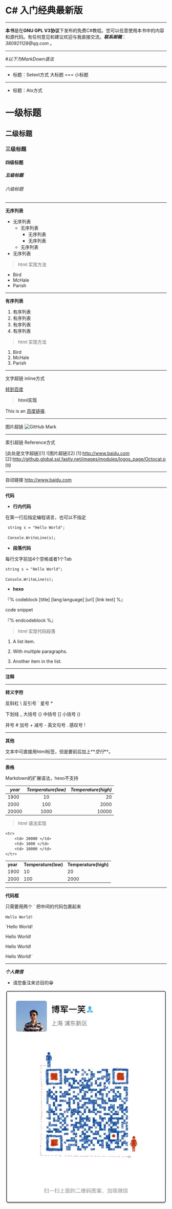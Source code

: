 # C# 入门经典最新版

___

**本书**是在**GNU GPL V3协议**下发布的免费C#教程。您可以任意使用本书中的内容和源代码。有任何意见和建议欢迎与我直接交流。___联系邮箱___：_380921128@qq.com_ 。

---

#_以下为MarkDown语法_

---
+ 标题：Setext方式
大标题
===
小标题
---

+ 标题：Atx方式
# 一级标题
## 二级标题
### 三级标题
#### 四级标题
##### 五级标题
###### 六级标题

---

**无序列表**
+ 无序列表
    - 无序列表
        * 无序列表
        * 无序列表
    - 无序列表
+ 无序列表

>html 实现方法
<ul>
<li>Bird</li>
<li>McHale</li>
<li>Parish</li>
</ul>


---

**有序列表**

1. 有序列表
2. 有序列表
3. 有序列表
8. 有序列表


>html 实现方法
<ol>
<li>Bird</li>
<li>McHale</li>
<li>Parish</li>
</ol>


---

文字超链 inline方式

[转到百度](http://www.baidu.com "百度链接")

>**html实现**
<p>This is an <a href="http://www.baidu.com/"> 百度链接</a>.</p>

---

图片超链 
![GitHub Mark](http://github.global.ssl.fastly.net/images/modules/logos_page/GitHub-Mark.png "GitHub Mark")


---

索引超链 Reference方式

[此处是文字超链][1]
![图片超链][2]
[1]:http://www.baidu.com
[2]:http://github.global.ssl.fastly.net/images/modules/logos_page/Octocat.png

---

自动链接
<http://www.baidu.com>

---

**代码**
+ **行内代码**

在第一行后指定编程语言，也可以不指定

<!-- 0 -->
     string s = "Hello World";

     Console.WriteLine(s);



+ **段落代码**

每行文字前加4个空格或者1个Tab

    string s = "Hello World";

    Console.WriteLine(s);

+ **hexo**

『% codeblock [title] [lang:language] [url] [link text] %』

 code snippet

『% endcodeblock %』

>html 实现代码段落
<ol>
<li><p>A list item.</p></li>
<li><p>With multiple paragraphs.</p></li>
<li><p>Another item in the list.</p></li>
</ol>


___


<!-- 注释 -->
**注释**

---

**转义字符**

> 
反斜杠 \\
反引号 \`
星号 \*
> 
下划线 \_
大括号 \{\}
中括号 \[\]
小括号 \(\)
> 
井号 \#
加号 \+
减号 \-
英文句号 \.
感叹号 \!


---

**其他**

文本中可直接用html标签，但是要前后加上**_空行_**。


---

**表格**

Markdown的扩展语法，hexo不支持


| *year* | *Temperature(low)* | *Temperature(high)* |
|-|:-:|-:|
| 1900 | 10 | 20 |
| 2000 | 100 | 2000 |
| 20000 | 1000 | 10000 |

>html 语法实现

<table>
    <tr>
        <td> <b>year</b> </td>
        <td> <b>Temperature(low)</b> </td>
        <td> <b>Temperature(high)</b> </td>
    </tr>
    <tr>
        <td> 1900 </td>
        <td> 10 </td>
        <td> 20 </td>
    </tr>
    <tr>
        <td> 2000 </td>
        <td> 100 </td>
        <td> 2000 </td>
    </tr>

    <tr>
        <td> 20000 </td>
        <td> 1000 </td>
        <td> 10000 </td>
    </tr>
</table>

---

**代码框**

只需要用两个 \` 把中间的代码包裹起来

`Hello World!`

`Hello World!

Hello World!

Hello World!

Hello World!`




---

_**个人微信**_ 
* 请您备注来访目的😁

![](/assets/IMG_1858.JPG)




